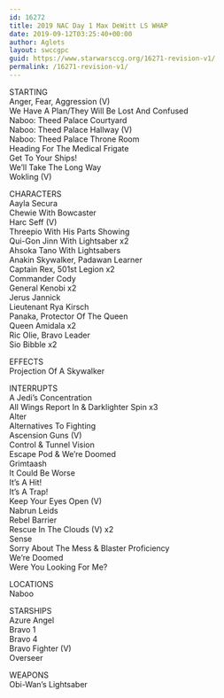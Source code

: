 ```yaml
---
id: 16272
title: 2019 NAC Day 1 Max DeWitt LS WHAP
date: 2019-09-12T03:25:40+00:00
author: Aglets
layout: swccgpc
guid: https://www.starwarsccg.org/16271-revision-v1/
permalink: /16271-revision-v1/
---
```

STARTING  
Anger, Fear, Aggression (V)  
We Have A Plan/They Will Be Lost And Confused  
Naboo: Theed Palace Courtyard  
Naboo: Theed Palace Hallway (V)  
Naboo: Theed Palace Throne Room  
Heading For The Medical Frigate  
Get To Your Ships!  
We&#8217;ll Take The Long Way  
Wokling (V)

CHARACTERS  
Aayla Secura  
Chewie With Bowcaster  
Harc Seff (V)  
Threepio With His Parts Showing  
Qui-Gon Jinn With Lightsaber x2  
Ahsoka Tano With Lightsabers  
Anakin Skywalker, Padawan Learner  
Captain Rex, 501st Legion x2  
Commander Cody  
General Kenobi x2  
Jerus Jannick  
Lieutenant Rya Kirsch  
Panaka, Protector Of The Queen  
Queen Amidala x2  
Ric Olie, Bravo Leader  
Sio Bibble x2

EFFECTS  
Projection Of A Skywalker

INTERRUPTS  
A Jedi&#8217;s Concentration  
All Wings Report In & Darklighter Spin x3  
Alter  
Alternatives To Fighting  
Ascension Guns (V)  
Control & Tunnel Vision  
Escape Pod & We&#8217;re Doomed  
Grimtaash  
It Could Be Worse  
It&#8217;s A Hit!  
It&#8217;s A Trap!  
Keep Your Eyes Open (V)  
Nabrun Leids  
Rebel Barrier  
Rescue In The Clouds (V) x2  
Sense  
Sorry About The Mess & Blaster Proficiency  
We&#8217;re Doomed  
Were You Looking For Me?

LOCATIONS  
Naboo

STARSHIPS  
Azure Angel  
Bravo 1  
Bravo 4  
Bravo Fighter (V)  
Overseer

WEAPONS  
Obi-Wan&#8217;s Lightsaber